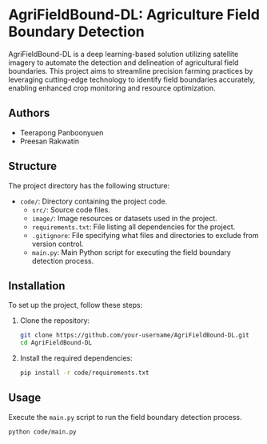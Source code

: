 # AgriFieldBound-DL: Agriculture Field Boundary Detection

AgriFieldBound-DL is a deep learning-based solution utilizing satellite imagery to automate the detection and delineation of agricultural field boundaries. This project aims to streamline precision farming practices by leveraging cutting-edge technology to identify field boundaries accurately, enabling enhanced crop monitoring and resource optimization.

## Authors

- Teerapong Panboonyuen
- Preesan Rakwatin

## Structure

The project directory has the following structure:

- `code/`: Directory containing the project code.
    - `src/`: Source code files.
    - `image/`: Image resources or datasets used in the project.
    - `requirements.txt`: File listing all dependencies for the project.
    - `.gitignore`: File specifying what files and directories to exclude from version control.
    - `main.py`: Main Python script for executing the field boundary detection process.

## Installation

To set up the project, follow these steps:

1. Clone the repository:

    ```bash
    git clone https://github.com/your-username/AgriFieldBound-DL.git
    cd AgriFieldBound-DL
    ```

2. Install the required dependencies:

    ```bash
    pip install -r code/requirements.txt
    ```

## Usage

Execute the `main.py` script to run the field boundary detection process.

```bash
python code/main.py